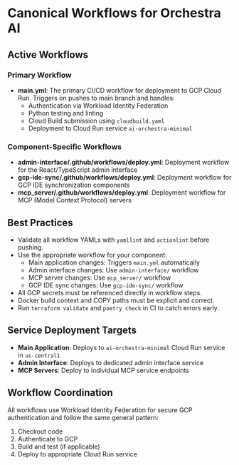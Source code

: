 # Canonical Workflows for Orchestra AI

## Active Workflows

### Primary Workflow

- **main.yml**: The primary CI/CD workflow for deployment to GCP Cloud Run. Triggers on pushes to main branch and handles:
  - Authentication via Workload Identity Federation
  - Python testing and linting
  - Cloud Build submission using `cloudbuild.yaml`
  - Deployment to Cloud Run service `ai-orchestra-minimal`

### Component-Specific Workflows

- **admin-interface/.github/workflows/deploy.yml**: Deployment workflow for the React/TypeScript admin interface
- **gcp-ide-sync/.github/workflows/deploy.yml**: Deployment workflow for GCP IDE synchronization components
- **mcp_server/.github/workflows/deploy.yml**: Deployment workflow for MCP (Model Context Protocol) servers

## Best Practices

- Validate all workflow YAMLs with `yamllint` and `actionlint` before pushing.
- Use the appropriate workflow for your component:
  - Main application changes: Triggers `main.yml` automatically
  - Admin interface changes: Use `admin-interface/` workflow
  - MCP server changes: Use `mcp_server/` workflow
  - GCP IDE sync changes: Use `gcp-ide-sync/` workflow
- All GCP secrets must be referenced directly in workflow steps.
- Docker build context and COPY paths must be explicit and correct.
- Run `terraform validate` and `poetry check` in CI to catch errors early.

## Service Deployment Targets

- **Main Application**: Deploys to `ai-orchestra-minimal` Cloud Run service in `us-central1`
- **Admin Interface**: Deploys to dedicated admin interface service
- **MCP Servers**: Deploy to individual MCP service endpoints

## Workflow Coordination

All workflows use Workload Identity Federation for secure GCP authentication and follow the same general pattern:

1. Checkout code
2. Authenticate to GCP
3. Build and test (if applicable)
4. Deploy to appropriate Cloud Run service
